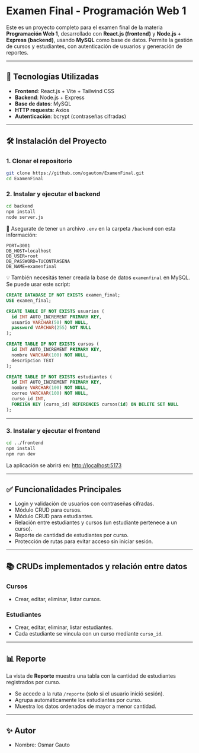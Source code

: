 # Examen Final - Programación Web 1

Este es un proyecto completo para el examen final de la materia **Programación Web 1**, desarrollado con **React.js (frontend)** y **Node.js + Express (backend)**, usando **MySQL** como base de datos. Permite la gestión de cursos y estudiantes, con autenticación de usuarios y generación de reportes.

---

## 🚀 Tecnologías Utilizadas

- **Frontend**: React.js + Vite + Tailwind CSS
- **Backend**: Node.js + Express
- **Base de datos**: MySQL
- **HTTP requests**: Axios
- **Autenticación**: bcrypt (contraseñas cifradas)

---

## 🛠️ Instalación del Proyecto

### 1. Clonar el repositorio

```bash
git clone https://github.com/ogautom/ExamenFinal.git
cd ExamenFinal
```

### 2. Instalar y ejecutar el backend

```bash
cd backend
npm install
node server.js
```

🔐 Asegurate de tener un archivo `.env` en la carpeta `/backend` con esta información:

```env
PORT=3001
DB_HOST=localhost
DB_USER=root
DB_PASSWORD=TUCONTRASENA
DB_NAME=examenfinal
```

💡 También necesitás tener creada la base de datos `examenfinal` en MySQL. Se puede usar este script:

```sql
CREATE DATABASE IF NOT EXISTS examen_final;
USE examen_final;

CREATE TABLE IF NOT EXISTS usuarios (
  id INT AUTO_INCREMENT PRIMARY KEY,
  usuario VARCHAR(50) NOT NULL,
  password VARCHAR(255) NOT NULL
);

CREATE TABLE IF NOT EXISTS cursos (
  id INT AUTO_INCREMENT PRIMARY KEY,
  nombre VARCHAR(100) NOT NULL,
  descripcion TEXT
);

CREATE TABLE IF NOT EXISTS estudiantes (
  id INT AUTO_INCREMENT PRIMARY KEY,
  nombre VARCHAR(100) NOT NULL,
  correo VARCHAR(100) NOT NULL,
  curso_id INT,
  FOREIGN KEY (curso_id) REFERENCES cursos(id) ON DELETE SET NULL
);
```

---

### 3. Instalar y ejecutar el frontend

```bash
cd ../frontend
npm install
npm run dev
```

La aplicación se abrirá en: [http://localhost:5173](http://localhost:5173)

---

## ✅ Funcionalidades Principales

- Login y validación de usuarios con contraseñas cifradas.
- Módulo CRUD para cursos.
- Módulo CRUD para estudiantes.
- Relación entre estudiantes y cursos (un estudiante pertenece a un curso).
- Reporte de cantidad de estudiantes por curso.
- Protección de rutas para evitar acceso sin iniciar sesión.

---

## 📚 CRUDs implementados y relación entre datos

### Cursos
- Crear, editar, eliminar, listar cursos.

### Estudiantes
- Crear, editar, eliminar, listar estudiantes.
- Cada estudiante se vincula con un curso mediante `curso_id`.

---

## 📊 Reporte

La vista de **Reporte** muestra una tabla con la cantidad de estudiantes registrados por curso.

- Se accede a la ruta `/reporte` (solo si el usuario inició sesión).
- Agrupa automáticamente los estudiantes por curso.
- Muestra los datos ordenados de mayor a menor cantidad.

---

## ✨ Autor
- Nombre: Osmar Gauto
